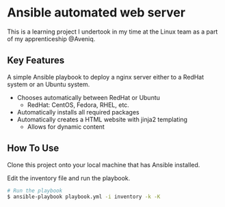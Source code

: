 # Ansible automated web server

This is a learning project I undertook in my time at the Linux team as a part of my apprenticeship @Aveniq.

## Key Features

A simple Ansible playbook to deploy a nginx server either to a RedHat system or an Ubuntu system.

* Chooses automatically between RedHat or Ubuntu
  * RedHat: CentOS, Fedora, RHEL, etc.
* Automatically installs all required packages
* Automatically creates a HTML website with jinja2 templating
  * Allows for dynamic content

## How To Use

Clone this project onto your local machine that has Ansible installed.

Edit the inventory file and run the playbook.

```bash
# Run the playbook
$ ansible-playbook playbook.yml -i inventory -k -K
```
